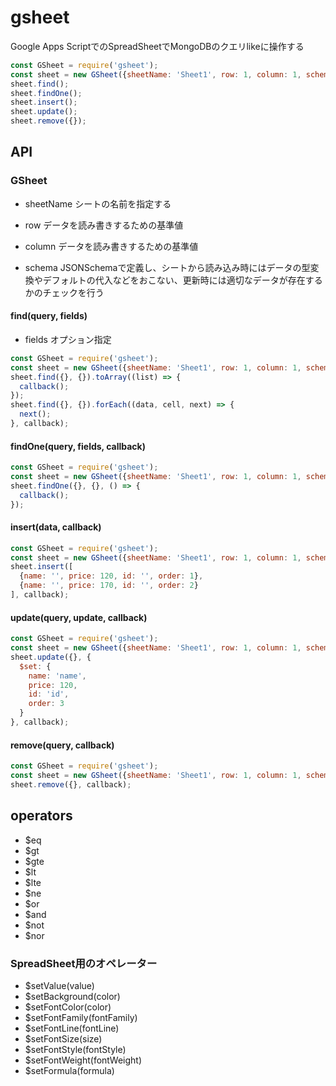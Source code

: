 # gsheet

Google Apps ScriptでのSpreadSheetでMongoDBのクエリlikeに操作する

```javascript
const GSheet = require('gsheet');
const sheet = new GSheet({sheetName: 'Sheet1', row: 1, column: 1, schema: jsonSchema});
sheet.find();
sheet.findOne();
sheet.insert();
sheet.update();
sheet.remove({});
```

## API

### GSheet

- sheetName
シートの名前を指定する

- row
データを読み書きするための基準値

- column
データを読み書きするための基準値

- schema
JSONSchemaで定義し、シートから読み込み時にはデータの型変換やデフォルトの代入などをおこない、更新時には適切なデータが存在するかのチェックを行う

#### find(query, fields)

- fields
オプション指定

```javascript
const GSheet = require('gsheet');
const sheet = new GSheet({sheetName: 'Sheet1', row: 1, column: 1, schema: jsonSchema});
sheet.find({}, {}).toArray((list) => {
  callback();
});
sheet.find({}, {}).forEach((data, cell, next) => {
  next();
}, callback);
```

#### findOne(query, fields, callback)

```javascript
const GSheet = require('gsheet');
const sheet = new GSheet({sheetName: 'Sheet1', row: 1, column: 1, schema: jsonSchema});
sheet.findOne({}, {}, () => {
  callback();
});
```

#### insert(data, callback)

```javascript
const GSheet = require('gsheet');
const sheet = new GSheet({sheetName: 'Sheet1', row: 1, column: 1, schema: jsonSchema});
sheet.insert([
  {name: '', price: 120, id: '', order: 1},
  {name: '', price: 170, id: '', order: 2}
], callback);
```

#### update(query, update, callback)

```javascript
const GSheet = require('gsheet');
const sheet = new GSheet({sheetName: 'Sheet1', row: 1, column: 1, schema: jsonSchema});
sheet.update({}, {
  $set: {
    name: 'name',
    price: 120,
    id: 'id',
    order: 3
  }
}, callback);
```

#### remove(query, callback)

```javascript
const GSheet = require('gsheet');
const sheet = new GSheet({sheetName: 'Sheet1', row: 1, column: 1, schema: jsonSchema})
sheet.remove({}, callback);
```

## operators

- $eq
- $gt
- $gte
- $lt
- $lte
- $ne
- $or
- $and
- $not
- $nor

### SpreadSheet用のオペレーター

- $setValue(value)
- $setBackground(color)
- $setFontColor(color)
- $setFontFamily(fontFamily)
- $setFontLine(fontLine)
- $setFontSize(size)
- $setFontStyle(fontStyle)
- $setFontWeight(fontWeight)
- $setFormula(formula)

